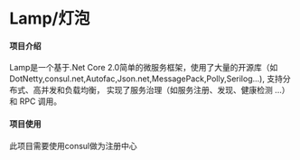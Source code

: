 # Lamp/灯泡

#### 项目介绍
Lamp是一个基于.Net Core 2.0简单的微服务框架，使用了大量的开源库（如DotNetty,consul.net,Autofac,Json.net,MessagePack,Polly,Serilog...), 支持分布式、高并发和负载均衡， 实现了服务治理（如服务注册、发现、健康检测 ...）和 RPC 调用。

#### 项目使用
此项目需要使用consul做为注册中心